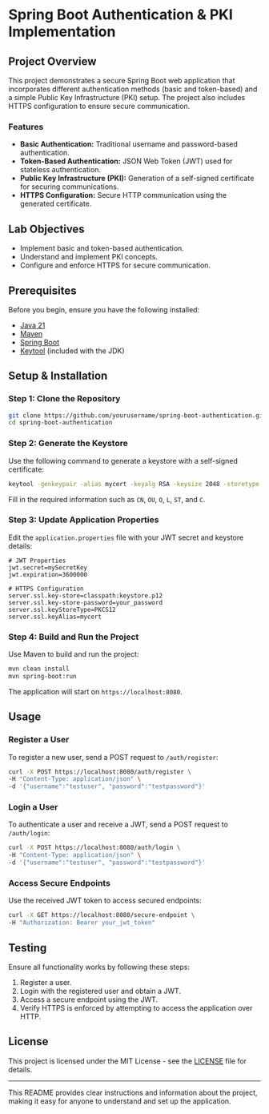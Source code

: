 
# Spring Boot Authentication & PKI Implementation

## Project Overview

This project demonstrates a secure Spring Boot web application that incorporates different authentication methods (basic and token-based) and a simple Public Key Infrastructure (PKI) setup. The project also includes HTTPS configuration to ensure secure communication.

### Features

- **Basic Authentication:** Traditional username and password-based authentication.
- **Token-Based Authentication:** JSON Web Token (JWT) used for stateless authentication.
- **Public Key Infrastructure (PKI):** Generation of a self-signed certificate for securing communications.
- **HTTPS Configuration:** Secure HTTP communication using the generated certificate.

## Lab Objectives

- Implement basic and token-based authentication.
- Understand and implement PKI concepts.
- Configure and enforce HTTPS for secure communication.

## Prerequisites

Before you begin, ensure you have the following installed:

- [Java 21](https://www.oracle.com/java/technologies/javase-jdk21-downloads.html)
- [Maven](https://maven.apache.org/install.html)
- [Spring Boot](https://spring.io/projects/spring-boot)
- [Keytool](https://docs.oracle.com/en/java/javase/21/tools/keytool.html) (included with the JDK)

## Setup & Installation

### Step 1: Clone the Repository

```bash
git clone https://github.com/yourusername/spring-boot-authentication.git
cd spring-boot-authentication
```

### Step 2: Generate the Keystore

Use the following command to generate a keystore with a self-signed certificate:

```bash
keytool -genkeypair -alias mycert -keyalg RSA -keysize 2048 -storetype PKCS12 -keystore keystore.p12 -validity 365
```

Fill in the required information such as `CN`, `OU`, `O`, `L`, `ST`, and `C`.

### Step 3: Update Application Properties

Edit the `application.properties` file with your JWT secret and keystore details:

```properties
# JWT Properties
jwt.secret=mySecretKey
jwt.expiration=3600000

# HTTPS Configuration
server.ssl.key-store=classpath:keystore.p12
server.ssl.key-store-password=your_password
server.ssl.keyStoreType=PKCS12
server.ssl.keyAlias=mycert
```

### Step 4: Build and Run the Project

Use Maven to build and run the project:

```bash
mvn clean install
mvn spring-boot:run
```

The application will start on `https://localhost:8080`.

## Usage

### Register a User

To register a new user, send a POST request to `/auth/register`:

```bash
curl -X POST https://localhost:8080/auth/register \
-H "Content-Type: application/json" \
-d '{"username":"testuser", "password":"testpassword"}'
```

### Login a User

To authenticate a user and receive a JWT, send a POST request to `/auth/login`:

```bash
curl -X POST https://localhost:8080/auth/login \
-H "Content-Type: application/json" \
-d '{"username":"testuser", "password":"testpassword"}'
```

### Access Secure Endpoints

Use the received JWT token to access secured endpoints:

```bash
curl -X GET https://localhost:8080/secure-endpoint \
-H "Authorization: Bearer your_jwt_token"
```

## Testing

Ensure all functionality works by following these steps:

1. Register a user.
2. Login with the registered user and obtain a JWT.
3. Access a secure endpoint using the JWT.
4. Verify HTTPS is enforced by attempting to access the application over HTTP.

 

## License

This project is licensed under the MIT License - see the [LICENSE](LICENSE) file for details.

---

This README provides clear instructions and information about the project, making it easy for anyone to understand and set up the application.